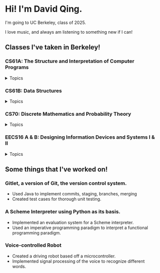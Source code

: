 # Hi! I'm David Qing.

I'm going to UC Berkeley, class of 2025. 

I love music, and always am listening to something new if I can!

## Classes I've taken in Berkeley!

### CS61A: The Structure and Interpretation of Computer Programs
<details>
   <summary>Topics</summary>
   
* Basic Python (variables, functions, iteration, recursion, lists)
* Containers, iterators, generators, iterables
* OOP, linked lists, trees
* Scheme, interpreters
* Regex, BNF, SQL
</details> 

### CS61B: Data Structures
<details>
   <summary>Topics</summary>
   
* Basic Java (classes, variables, methods, compilation)
* Using Git and Github
* Pointers, Arrays, OOP
* Unit-Testing
* Abstraction, Packages, Implementation
* Data Structures and Complexity (Trees, Linked Lists, BSTs, B-trees, Red-Black Trees, Graphs)
* Searching and Sorting, Graph Theory, Dynamic Programming
</details>

### CS70: Discrete Mathematics and Probability Theory
<details>
   <summary>Topics</summary>
   
* Propositional Logic, Proofs, Induction
* Graph Theory (Euler's Formula, Kuratowski's Theorem, Bipartite Graphs)
* Modular Arithmetic (Euclid's Algorithm, Inverses, FLT, CRT)
* RSA, Polynomial Secret Sharing, Error Correction
* Counting, Countability, Computability, Set Theory (Combinatorics, Countable vs Uncountable, Halting Problem, Bijections)
* Discrete and Continuous Probability (Expectation, Variance, Covariance, Correlation, LLSE)
* Markov Chains (Markov's Theory, Invariant Distribution)
</details>
   
### EECS16 A & B: Designing Information Devices and Systems I & II
<details>
   <summary>Topics</summary>
   
* Systems of linear equations, Gaussian Elimination, Vectors
* Span, Proofs, Matrix Tranformations
* Spaces, Vector Spaces, Rank, Eigenvalues/vectors/spaces
* Circuit analysis (Resistors, voltage, current, resistance)
* Superposition, equivalence
* Capacitors, Resistive and Capacitive Touchscreens
* Op-amps, Least Squares, Machine Learning
* Transistors, Inductors, Impedance
* Phasors, Differential Equations, Diagonalization
* System ID, Signal Processing
* Discrete Time control, Stabilization, Controllability, Gram-Schmidt
* SVD, PCA
</details>

## Some things that I've worked on!

### Gitlet, a version of Git, the version control system. 
* Used Java to implement commits, staging, branches, merging
* Created test cases for thorough unit testing. 
### A Scheme Interpreter using Python as its basis. 
* Implemented an evaluation system for a Scheme interpreter. 
* Used an imperative programming paradigm to interpret a functional programming paradigm.
### Voice-controlled Robot
* Created a driving robot based off a microcontroller. 
* Implemented signal processing of the voice to recognize different words.
